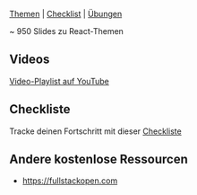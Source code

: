 [Themen](react-all-collection-topics-en.html) | [Checklist](react-all-checklist-de.html) | [Übungen](https://github.com/marko-knoebl/slides/tree/master/exercises)

~ 950 Slides zu React-Themen

<!-- CONTENT-BELOW -->

## Videos

[Video-Playlist auf YouTube](https://www.youtube.com/watch?v=b-HQsPFP_RI&list=PLRrX6S8UZpZlFTtdo9RONPO3rYi_UAqmD)

## Checkliste

Tracke deinen Fortschritt mit dieser [Checkliste](https://gist.github.com/marko-knoebl/6544017b7c8ebd94e37e7b9ddcffc906)

## Andere kostenlose Ressourcen

- <https://fullstackopen.com>
